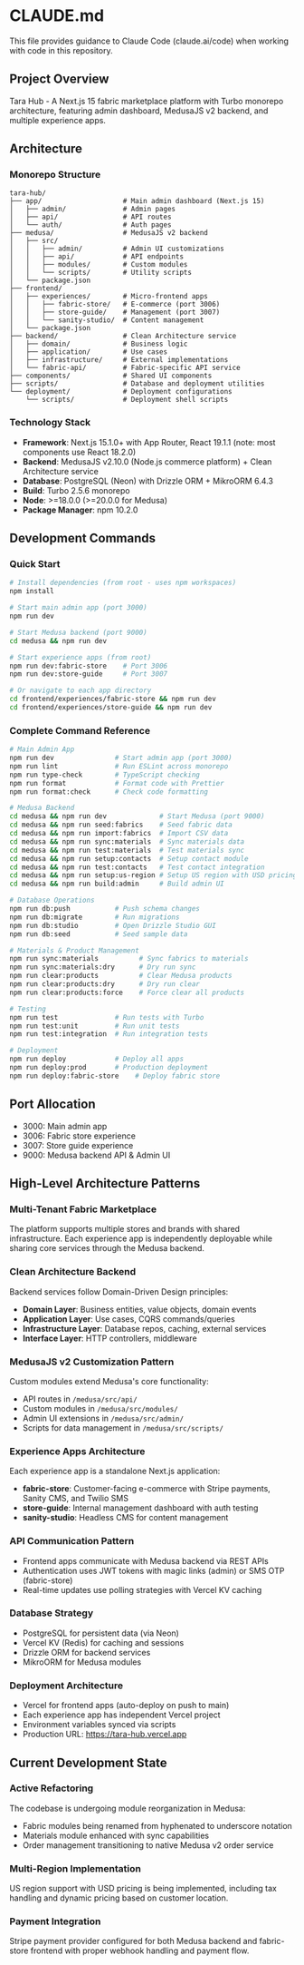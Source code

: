 # CLAUDE.md

This file provides guidance to Claude Code (claude.ai/code) when working with code in this repository.

## Project Overview

Tara Hub - A Next.js 15 fabric marketplace platform with Turbo monorepo architecture, featuring admin dashboard, MedusaJS v2 backend, and multiple experience apps.

## Architecture

### Monorepo Structure
```
tara-hub/
├── app/                    # Main admin dashboard (Next.js 15)
│   ├── admin/              # Admin pages
│   ├── api/                # API routes
│   └── auth/               # Auth pages
├── medusa/                 # MedusaJS v2 backend
│   ├── src/
│   │   ├── admin/          # Admin UI customizations
│   │   ├── api/            # API endpoints
│   │   ├── modules/        # Custom modules
│   │   └── scripts/        # Utility scripts
│   └── package.json
├── frontend/
│   ├── experiences/        # Micro-frontend apps
│   │   ├── fabric-store/   # E-commerce (port 3006)
│   │   ├── store-guide/    # Management (port 3007)
│   │   └── sanity-studio/  # Content management
│   └── package.json
├── backend/                # Clean Architecture service
│   ├── domain/             # Business logic
│   ├── application/        # Use cases
│   ├── infrastructure/     # External implementations
│   └── fabric-api/         # Fabric-specific API service
├── components/             # Shared UI components
├── scripts/                # Database and deployment utilities
└── deployment/             # Deployment configurations
    └── scripts/            # Deployment shell scripts
```

### Technology Stack
- **Framework**: Next.js 15.1.0+ with App Router, React 19.1.1 (note: most components use React 18.2.0)
- **Backend**: MedusaJS v2.10.0 (Node.js commerce platform) + Clean Architecture service
- **Database**: PostgreSQL (Neon) with Drizzle ORM + MikroORM 6.4.3
- **Build**: Turbo 2.5.6 monorepo
- **Node**: >=18.0.0 (>=20.0.0 for Medusa)
- **Package Manager**: npm 10.2.0

## Development Commands

### Quick Start
```bash
# Install dependencies (from root - uses npm workspaces)
npm install

# Start main admin app (port 3000)
npm run dev

# Start Medusa backend (port 9000)
cd medusa && npm run dev

# Start experience apps (from root)
npm run dev:fabric-store    # Port 3006
npm run dev:store-guide     # Port 3007

# Or navigate to each app directory
cd frontend/experiences/fabric-store && npm run dev
cd frontend/experiences/store-guide && npm run dev
```

### Complete Command Reference
```bash
# Main Admin App
npm run dev               # Start admin app (port 3000)
npm run lint              # Run ESLint across monorepo
npm run type-check        # TypeScript checking
npm run format            # Format code with Prettier
npm run format:check      # Check code formatting

# Medusa Backend
cd medusa && npm run dev             # Start Medusa (port 9000)
cd medusa && npm run seed:fabrics    # Seed fabric data
cd medusa && npm run import:fabrics  # Import CSV data
cd medusa && npm run sync:materials  # Sync materials data
cd medusa && npm run test:materials  # Test materials sync
cd medusa && npm run setup:contacts  # Setup contact module
cd medusa && npm run test:contacts   # Test contact integration
cd medusa && npm run setup:us-region # Setup US region with USD pricing
cd medusa && npm run build:admin     # Build admin UI

# Database Operations
npm run db:push           # Push schema changes
npm run db:migrate        # Run migrations
npm run db:studio         # Open Drizzle Studio GUI
npm run db:seed           # Seed sample data

# Materials & Product Management
npm run sync:materials          # Sync fabrics to materials
npm run sync:materials:dry      # Dry run sync
npm run clear:products          # Clear Medusa products
npm run clear:products:dry      # Dry run clear
npm run clear:products:force    # Force clear all products

# Testing
npm run test              # Run tests with Turbo
npm run test:unit         # Run unit tests
npm run test:integration  # Run integration tests

# Deployment
npm run deploy            # Deploy all apps
npm run deploy:prod       # Production deployment
npm run deploy:fabric-store    # Deploy fabric store
```

## Port Allocation
- 3000: Main admin app
- 3006: Fabric store experience
- 3007: Store guide experience
- 9000: Medusa backend API & Admin UI

## High-Level Architecture Patterns

### Multi-Tenant Fabric Marketplace
The platform supports multiple stores and brands with shared infrastructure. Each experience app is independently deployable while sharing core services through the Medusa backend.

### Clean Architecture Backend
Backend services follow Domain-Driven Design principles:
- **Domain Layer**: Business entities, value objects, domain events
- **Application Layer**: Use cases, CQRS commands/queries
- **Infrastructure Layer**: Database repos, caching, external services
- **Interface Layer**: HTTP controllers, middleware

### MedusaJS v2 Customization Pattern
Custom modules extend Medusa's core functionality:
- API routes in `/medusa/src/api/`
- Custom modules in `/medusa/src/modules/`
- Admin UI extensions in `/medusa/src/admin/`
- Scripts for data management in `/medusa/src/scripts/`

### Experience Apps Architecture
Each experience app is a standalone Next.js application:
- **fabric-store**: Customer-facing e-commerce with Stripe payments, Sanity CMS, and Twilio SMS
- **store-guide**: Internal management dashboard with auth testing
- **sanity-studio**: Headless CMS for content management

### API Communication Pattern
- Frontend apps communicate with Medusa backend via REST APIs
- Authentication uses JWT tokens with magic links (admin) or SMS OTP (fabric-store)
- Real-time updates use polling strategies with Vercel KV caching

### Database Strategy
- PostgreSQL for persistent data (via Neon)
- Vercel KV (Redis) for caching and sessions
- Drizzle ORM for backend services
- MikroORM for Medusa modules

### Deployment Architecture
- Vercel for frontend apps (auto-deploy on push to main)
- Each experience app has independent Vercel project
- Environment variables synced via scripts
- Production URL: https://tara-hub.vercel.app

## Current Development State

### Active Refactoring
The codebase is undergoing module reorganization in Medusa:
- Fabric modules being renamed from hyphenated to underscore notation
- Materials module enhanced with sync capabilities
- Order management transitioning to native Medusa v2 order service

### Multi-Region Implementation
US region support with USD pricing is being implemented, including tax handling and dynamic pricing based on customer location.

### Payment Integration
Stripe payment provider configured for both Medusa backend and fabric-store frontend with proper webhook handling and payment flow.